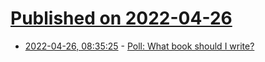 # [Published on 2022-04-26](index.md)

* [2022-04-26, 08:35:25](https://news.ycombinator.com/item?id=31165257) - [Poll: What book should I write?](https://news.ycombinator.com/item?id=31165257)
